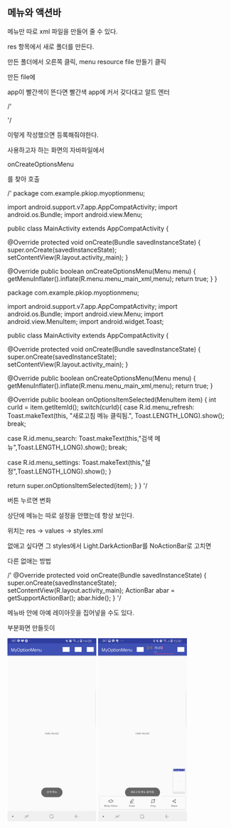 메뉴와 액션바
--------

메뉴만 따로 xml 파일을 만들어 줄 수 있다.

res 항목에서 새로 폴더를 만든다.

만든 폴더에서 오른쪽 클릭, menu resource file 만들기 클릭

만든 file에 

app이 빨간색이 뜬다면 빨간색 app에 커서 갖다대고 알트 엔터

/'
<?xml version="1.0" encoding="utf-8"?>
<menu xmlns:android="http://schemas.android.com/apk/res/android"
xmlns:app="http://schemas.android.com/apk/res-auto">
<item
android:id="@+id/menu_refresh"
android:title="새로고침"
android:icon="@drawable/a"
app:showAsAction="always"
/>
<item
android:id="@+id/menu_search"
android:title="검색" 
android:icon="@drawable/a"
app:showAsAction="always"
/>
<item
android:id="@+id/menu_settings"
android:title="설정"
android:icon="@drawable/a"
app:showAsAction="always"
/>
</menu>
'/

이렇게 작성했으면 등록해줘야한다. 

사용하고자 하는 화면의 자바파일에서

onCreateOptionsMenu

를 찾아 호출

/'
package com.example.pkiop.myoptionmenu;

import android.support.v7.app.AppCompatActivity;
import android.os.Bundle;
import android.view.Menu;

public class MainActivity extends AppCompatActivity {

@Override
protected void onCreate(Bundle savedInstanceState) {
super.onCreate(savedInstanceState);
setContentView(R.layout.activity_main);
}

@Override
public boolean onCreateOptionsMenu(Menu menu) {
getMenuInflater().inflate(R.menu.menu_main_xml,menu);
return true;
}
}




package com.example.pkiop.myoptionmenu;

import android.support.v7.app.AppCompatActivity;
import android.os.Bundle;
import android.view.Menu;
import android.view.MenuItem;
import android.widget.Toast;

public class MainActivity extends AppCompatActivity {

@Override
protected void onCreate(Bundle savedInstanceState) {
super.onCreate(savedInstanceState);
setContentView(R.layout.activity_main);
}

@Override
public boolean onCreateOptionsMenu(Menu menu) {
getMenuInflater().inflate(R.menu.menu_main_xml,menu);
return true;
}

@Override
public boolean onOptionsItemSelected(MenuItem item) {
int curId = item.getItemId();
switch(curId){
case R.id.menu_refresh:
Toast.makeText(this, "새로고침 메뉴 클릭됨.", Toast.LENGTH_LONG).show();
break;

case R.id.menu_search:
Toast.makeText(this,"검색 메뉴",Toast.LENGTH_LONG).show();
break;

case R.id.menu_settings:
Toast.makeText(this,"설정",Toast.LENGTH_LONG).show();
}


return super.onOptionsItemSelected(item);
}
}
'/

버튼 누르면 변화 




상단에 메뉴는 따로 설정을 안했는데 항상 보인다. 

위치는 res -> values -> styles.xml 

없애고 싶다면 그 styles에서 Light.DarkActionBar를 NoActionBar로 고치면 


다른 없애는 방법

/'
@Override
protected void onCreate(Bundle savedInstanceState) {
super.onCreate(savedInstanceState);
setContentView(R.layout.activity_main);
ActionBar abar = getSupportActionBar();
abar.hide();
}
'/

메뉴바 안에 아예 레이아웃을 집어넣을 수도 있다. 

부분화면 만들듯이

<div>
	<img src="./pic/a.jpg" width="200">
	<img src="./pic/b.jpg" width="200">
</div>